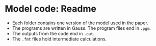 # Model code: Readme

* Each folder contains one version of the model used in the paper. 
* The programs are written in Gauss. The program files end in `.pgm`. 
* The outputs from the code end in `.out`.
* The `.fmt` files hold intermediate calculations.
